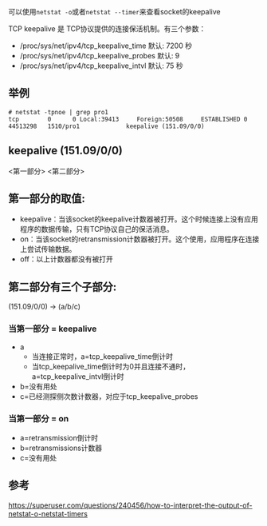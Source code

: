 可以使用`netstat -o`或者`netstat --timer`来查看socket的keepalive

TCP keepalive 是 TCP协议提供的连接保活机制。有三个参数：
- /proc/sys/net/ipv4/tcp_keepalive_time
默认: 7200 秒
- /proc/sys/net/ipv4/tcp_keepalive_probes
默认: 9
- /proc/sys/net/ipv4/tcp_keepalive_intvl
默认: 75 秒


## 举例
```shell
# netstat -tpnoe | grep pro1
tcp        0      0 Local:39413     Foreign:50508     ESTABLISHED 0          44513298   1510/pro1             keepalive (151.09/0/0)
```

## keepalive (151.09/0/0)
<第一部分> <第二部分>

## 第一部分的取值:
- keepalive：当该socket的keepalive计数器被打开。这个时候连接上没有应用程序的数据传输，只有TCP协议自己的保活消息。
- on：当该socket的retransmission计数器被打开。这个使用，应用程序在连接上尝试传输数据。
- off：以上计数器都没有被打开

## 第二部分有三个子部分:
(151.09/0/0) -> (a/b/c)

### 当第一部分 = keepalive 
- a
  * 当连接正常时，a=tcp_keepalive_time倒计时
  * 当tcp_keepalive_time倒计时为0并且连接不通时，a=tcp_keepalive_intvl倒计时
- b=没有用处
- c=已经测探侧次数计数器，对应于tcp_keepalive_probes

### 当第一部分 = on
- a=retransmission倒计时
- b=retransmissions计数器
- c=没有用处

## 参考
https://superuser.com/questions/240456/how-to-interpret-the-output-of-netstat-o-netstat-timers
